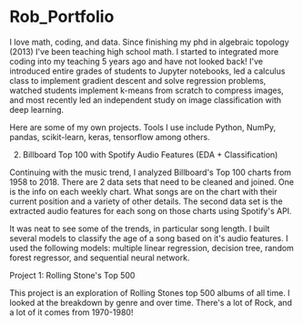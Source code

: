 # Rob_Portfolio

I love math, coding, and data. Since finishing my phd in algebraic topology (2013) I've been teaching high school math. I started to integrated more coding into my teaching 5 years ago and have not looked back! I've introduced entire grades of students to Jupyter notebooks, led a calculus class to implement gradient descent and solve regression problems, watched students implement k-means from scratch to compress images, and most recently led an independent study on image classification with deep learning.

Here are some of my own projects. Tools I use include Python, NumPy, pandas, scikit-learn, keras, tensorflow among others.
 
2. Billboard Top 100 with Spotify Audio Features (EDA + Classification)

  Continuing with the music trend, I analyzed Billboard's Top 100 charts from 1958 to 2018. There are 2 data sets that need to be cleaned and joined. One is the info on each weekly chart. What songs are on the chart with their current position and a variety of other details. The second data set is the extracted audio features for each song on those charts using Spotify's API.
  
   It was neat to see some of the trends, in particular song length. I built several models to classify the age of a song based on it's audio features. I used the following models: multiple linear regression, decision tree, random forest regressor, and sequential neural network.

Project 1: Rolling Stone's Top 500 

  This project is an exploration of Rolling Stones top 500 albums of all time. I looked at the breakdown by genre and over time. There's a    lot of Rock, and a lot of it comes from 1970-1980! 
